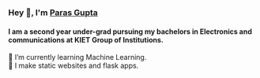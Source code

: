 ### Hey 👋, I'm [Paras Gupta]()
#### I am a second year under-grad pursuing my bachelors in Electronics and communications at KIET Group of Institutions.
🌱 I’m currently learning Machine Learning. <br>
🔭 I make static websites and flask apps. <br>
<!--
**g-paras/g-paras** is a ✨ _special_ ✨ repository because its `README.md` (this file) appears on your GitHub profile.

Here are some ideas to get you started:

- 🔭 I’m currently working on ...
- 🌱 I’m currently learning ...
- 👯 I’m looking to collaborate on ...
- 🤔 I’m looking for help with ...
- 💬 Ask me about ...
- 📫 How to reach me: ...
- 😄 Pronouns: ...
- ⚡ Fun fact: ...
-->
